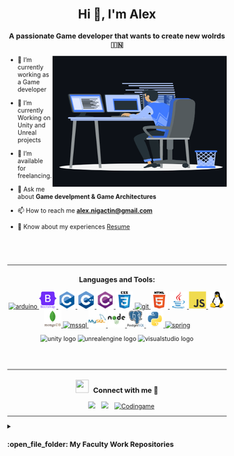 <h1 align="center">Hi 👋, I'm Alex</a></h1>
<h3 align="center">A passionate Game developer that wants to create new wolrds &#127470;&#127475</h3>

<a target="_blank" align="center">
  <img align="right" top="500" height="300" width="400" alt="GIF" src="https://raw.githubusercontent.com/SubhadeepZilong/SubhadeepZilong/main/icons/animation_500_kxa883sd.gif">
</a>

- 🔭 I’m currently working as a Game developer

- 🌱 I’m currently Working on Unity and Unreal projects

- 🤝 I’m available for freelancing.

- 💬 Ask me about **Game develpment & Game Architectures**

- 📫 How to reach me **alex.nigactin@gmail.com**

- 📄 Know about my experiences <a href="https://www.linkedin.com/in/alexniga/overlay/1745706616763/single-media-viewer/?profileId=ACoAACl1pSoBf8DmVCwYvR_ly9WgId5GFkd91_U" target="blank">Resume</a>
<br/>
<br/>
<br/><!-- LANGUAGES AND TOOLS -->
<hr>
<h3 align="center">Languages and Tools:</h3>
<p align="center"> 
  <a href="https://www.arduino.cc/" target="_blank"> <img src="https://cdn.worldvectorlogo.com/logos/arduino-1.svg" alt="arduino" width="40" height="40"/> </a> 
  <a href="https://getbootstrap.com" target="_blank"> <img src="https://raw.githubusercontent.com/devicons/devicon/master/icons/bootstrap/bootstrap-plain-wordmark.svg" alt="bootstrap" width="40" height="40"/> </a>
  <a href="https://www.cprogramming.com/" target="_blank"> <img src="https://raw.githubusercontent.com/devicons/devicon/master/icons/c/c-original.svg" alt="c" width="40" height="40"/> </a>
  <a href="https://www.w3schools.com/cpp/" target="_blank"> <img src="https://raw.githubusercontent.com/devicons/devicon/master/icons/cplusplus/cplusplus-original.svg" alt="cplusplus" width="40" height="40"/> </a>
  <a href="https://www.w3schools.com/cs/" target="_blank"> <img src="https://raw.githubusercontent.com/devicons/devicon/master/icons/csharp/csharp-original.svg" alt="csharp" width="40" height="40"/> </a> <a href="https://www.w3schools.com/css/" target="_blank"> <img src="https://raw.githubusercontent.com/devicons/devicon/master/icons/css3/css3-original-wordmark.svg" alt="css3" width="40" height="40"/> </a>
  <a href="https://git-scm.com/" target="_blank"> <img src="https://www.vectorlogo.zone/logos/git-scm/git-scm-icon.svg" alt="git" width="40" height="40"/> </a> 
  <a href="https://www.w3.org/html/" target="_blank"> <img src="https://raw.githubusercontent.com/devicons/devicon/master/icons/html5/html5-original-wordmark.svg" alt="html5" width="40" height="40"/> </a>
  <a href="https://www.java.com" target="_blank"> <img src="https://raw.githubusercontent.com/devicons/devicon/master/icons/java/java-original.svg" alt="java" width="40" height="40"/> </a>
  <a href="https://developer.mozilla.org/en-US/docs/Web/JavaScript" target="_blank"> <img src="https://raw.githubusercontent.com/devicons/devicon/master/icons/javascript/javascript-original.svg" alt="javascript" width="40" height="40"/> </a>
  <a href="https://www.linux.org/" target="_blank"> <img src="https://raw.githubusercontent.com/devicons/devicon/master/icons/linux/linux-original.svg" alt="linux" width="40" height="40"/> </a>
  <a href="https://www.mongodb.com/" target="_blank"> <img src="https://raw.githubusercontent.com/devicons/devicon/master/icons/mongodb/mongodb-original-wordmark.svg" alt="mongodb" width="40" height="40"/> </a>
  <a href="https://www.microsoft.com/en-us/sql-server" target="_blank"> <img src="https://www.svgrepo.com/show/303229/microsoft-sql-server-logo.svg" alt="mssql" width="40" height="40"/> </a> <a href="https://www.mysql.com/" target="_blank"> <img src="https://raw.githubusercontent.com/devicons/devicon/master/icons/mysql/mysql-original-wordmark.svg" alt="mysql" width="40" height="40"/> </a> 
    <a href="https://nodejs.org" target="_blank"> <img src="https://raw.githubusercontent.com/devicons/devicon/master/icons/nodejs/nodejs-original-wordmark.svg" alt="nodejs" width="40" height="40"/> </a> 
    <a href="https://www.postgresql.org" target="_blank"> <img src="https://raw.githubusercontent.com/devicons/devicon/master/icons/postgresql/postgresql-original-wordmark.svg" alt="postgresql" width="40" height="40"/> </a> 
    <a href="https://www.python.org" target="_blank"> <img src="https://raw.githubusercontent.com/devicons/devicon/master/icons/python/python-original.svg" alt="python" width="40" height="40"/> </a> 
    <a href="https://spring.io/" target="_blank"> <img src="https://www.vectorlogo.zone/logos/springio/springio-icon.svg" alt="spring" width="40" height="40"/> </a> 
</p>
<p align="center"> 
  <img src="https://cdn.jsdelivr.net/gh/devicons/devicon/icons/unity/unity-original.svg" height="50" alt="unity logo"  />
  <img src="https://cdn.jsdelivr.net/gh/devicons/devicon/icons/unrealengine/unrealengine-original.svg" height="50" alt="unrealengine logo"  />
  <img src="https://cdn.jsdelivr.net/gh/devicons/devicon/icons/visualstudio/visualstudio-original.svg" height="50" alt="visualstudio logo"  />
</p> 

<br/>
<br/>
<hr>
<h3 align="center" > <img src="https://media.giphy.com/media/iY8CRBdQXODJSCERIr/giphy.gif" width="30" height="30" style="margin-right: 10px;">Connect with me 🤝 </h3>

<p align="center">

 <div align="center"  class="icons-social" style="margin-left: 10px;">
        <a style="margin-left: 10px;"  target="_blank" href="https://www.linkedin.com/in/alexniga/">
			<img src="https://img.icons8.com/doodle/40/000000/linkedin--v2.png"></a>
        <a style="margin-left: 10px;" target="_blank" href="https://github.com/alexniga">
		<img src="https://img.icons8.com/doodle/40/000000/github--v1.png"></a>
   <a style="margin-left: 10px;" target="_blank" href="https://www.codingame.com/profile/73fafbf2356a04e7fadea53ca26ec6147960254">
		<img src="https://i.ibb.co/1MRppTC/codingame-1.png" alt="Codingame" width="100" height="50"></a>
      </div>
</p>
<hr>
<details><summary><h3> :open_file_folder: My Faculty Work Repositories </h3></summary>

----
	
<div>
  <p align="center">
	<a href="https://github.com/alexniga/ProiectJavaSpring">
      		<img src="https://github-readme-stats.vercel.app/api/pin/?username=alexniga&repo=ProiectJavaSpring&theme=tokyonight" alt="ProiectJavaSpring" />
  </a>
  <a href="https://github.com/alexniga/IntroductionToRobotics">
      		<img src="https://github-readme-stats.vercel.app/api/pin/?username=alexniga&repo=IntroductionToRobotics&theme=tokyonight" alt="IntroductionToRobotics" />
  </a>
  <a href="https://github.com/alexniga/DungenSlayer">
      		<img src="https://github-readme-stats.vercel.app/api/pin/?username=alexniga&repo=DungenSlayer&theme=tokyonight" alt="DungenSlayer" />
  </a>
  </p>
</div>
</details>

</br></br>
